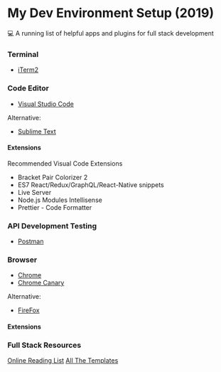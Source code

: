 # My Dev Environment Setup (2019)
💻 A running list of helpful apps and plugins for full stack development

### Terminal
- [iTerm2](https://www.iterm2.com/version3.html)

### Code Editor
- [Visual Studio Code](https://code.visualstudio.com/)

Alternative:
- [Sublime Text](https://www.sublimetext.com/)

#### Extensions
Recommended Visual Code Extensions
- Bracket Pair Colorizer 2
- ES7 React/Redux/GraphQL/React-Native snippets
- Live Server
- Node.js Modules Intellisense
- Prettier - Code Formatter

### API Development Testing
- [Postman](https://www.getpostman.com/)

### Browser
- [Chrome](https://www.google.com/chrome/)
- [Chrome Canary](https://www.google.com/chrome/canary/)

Alternative:
- [FireFox](https://www.mozilla.org/en-US/firefox/new/)

#### Extensions

### Full Stack Resources
[Online Reading List](reading-list.md)
[All The Templates](https://github.com/checkthemethod/allthetemplates)
